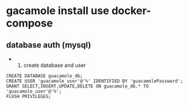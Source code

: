 # gacamole install use docker-compose

## database auth (mysql)
* 1. create database and user
~~~
CREATE DATABASE guacamole_db;
CREATE USER 'guacamole_user'@'%' IDENTIFIED BY 'guacamolePassword';
GRANT SELECT,INSERT,UPDATE,DELETE ON guacamole_db.* TO 'guacamole_user'@'%';
FLUSH PRIVILEGES;
~~~

